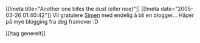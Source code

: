 [[!meta  title="Another one bites the dust (eller noe)"]]
[[!meta  date="2005-03-26 01:40:42"]]
Vil gratulere <a href="http://www.slarkware.com/blog/">Simen</a> med endelig å bli en blogger... Håper på mye blogging fra deg framover :D

[[!tag  generelt]]